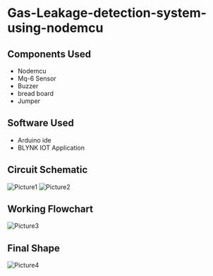 # Gas-Leakage-detection-system-using-nodemcu

## Components Used

- Nodemcu
- Mq-6 Sensor
- Buzzer
- bread board
- Jumper

## Software Used

- Arduino ide
- BLYNK IOT Application

## Circuit Schematic 

<img src="https://i.ibb.co/cCX24Mt/Picture1.png" alt="Picture1" border="0">

<img src="https://i.ibb.co/sQnWRTJ/Picture2.png" alt="Picture2" border="0">




## Working Flowchart

<img src="https://i.ibb.co/4dP2gMM/Picture3.png" alt="Picture3" border="0">

## Final Shape

<img src="https://i.ibb.co/znPBLgz/Picture4.png" alt="Picture4" border="0">
